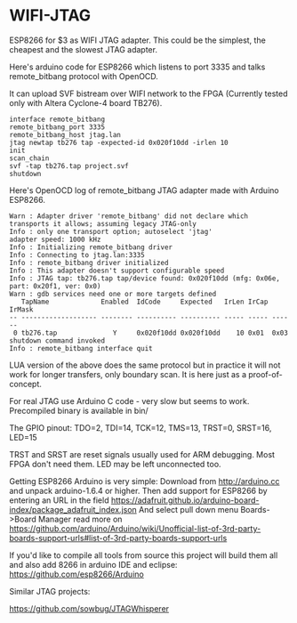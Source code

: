 # WIFI-JTAG

ESP8266 for $3 as WIFI JTAG adapter.
This could be the simplest, the cheapest and the slowest JTAG adapter.

Here's arduino code for ESP8266 which listens to port 3335 
and talks remote_bitbang protocol with OpenOCD.

It can upload SVF bistream over WIFI network to the FPGA 
(Currently tested only with Altera Cyclone-4 board TB276).

    interface remote_bitbang
    remote_bitbang_port 3335
    remote_bitbang_host jtag.lan
    jtag newtap tb276 tap -expected-id 0x020f10dd -irlen 10
    init
    scan_chain
    svf -tap tb276.tap project.svf
    shutdown

Here's OpenOCD log of remote_bitbang JTAG adapter made with
Arduino ESP8266.

    Warn : Adapter driver 'remote_bitbang' did not declare which transports it allows; assuming legacy JTAG-only
    Info : only one transport option; autoselect 'jtag'
    adapter speed: 1000 kHz
    Info : Initializing remote_bitbang driver
    Info : Connecting to jtag.lan:3335
    Info : remote_bitbang driver initialized
    Info : This adapter doesn't support configurable speed
    Info : JTAG tap: tb276.tap tap/device found: 0x020f10dd (mfg: 0x06e, part: 0x20f1, ver: 0x0)
    Warn : gdb services need one or more targets defined
       TapName             Enabled  IdCode     Expected   IrLen IrCap IrMask
    -- ------------------- -------- ---------- ---------- ----- ----- ------
     0 tb276.tap              Y     0x020f10dd 0x020f10dd    10 0x01  0x03
    shutdown command invoked
    Info : remote_bitbang interface quit

LUA version of the above does the same protocol but in 
practice it will not work for longer transfers, only
boundary scan. It is here just as a proof-of-concept.

For real JTAG use Arduino C code - very slow but seems to work.
Precompiled binary is available in bin/

The GPIO pinout:
    TDO=2, TDI=14, TCK=12, TMS=13, TRST=0, SRST=16, LED=15

TRST and SRST are reset signals usually used for ARM debugging.
Most FPGA don't need them. LED may be left unconnected too.

Getting ESP8266 Arduino is very simple:
Download from http://arduino.cc and unpack arduino-1.6.4 or higher.
Then add support for ESP8266 by entering an URL in the field
https://adafruit.github.io/arduino-board-index/package_adafruit_index.json
And select pull down menu Boards->Board Manager
read more on
https://github.com/arduino/Arduino/wiki/Unofficial-list-of-3rd-party-boards-support-urls#list-of-3rd-party-boards-support-urls

If you'd like to compile all tools from source
this project will build them all and also
add 8266 in arduino IDE and eclipse:
https://github.com/esp8266/Arduino

Similar JTAG projects:

https://github.com/sowbug/JTAGWhisperer